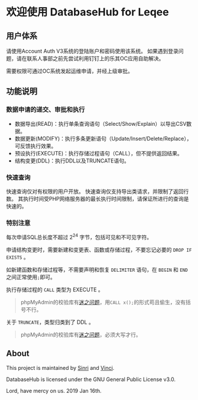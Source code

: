 # 欢迎使用 DatabaseHub for Leqee

## 用户体系

请使用Account Auth V3系统的登陆账户和密码使用该系统。
如果遇到登录问题，请在联系人事部之前先尝试利用钉钉上的乐其OC应用自助解决。

需要权限可通过OC系统发起运维申请，并经上级审批。

## 功能说明

### 数据申请的递交、审批和执行

- 数据导出(READ)：执行单条查询语句（Select/Show/Explain）以导出CSV数据。
- 数据更新(MODIFY)：执行多条更新语句（Update/Insert/Delete/Replace），可反馈执行效果。
- 预设执行(EXECUTE)：执行存储过程语句（CALL），但不提供返回结果。
- 结构变更(DDL)：执行DDL以及TRUNCATE语句。

### 快速查询

快速查询仅对有权限的用户开放。
快速查询仅支持导出类请求，并限制了返回行数。
其执行时间受PHP网络服务器的最长执行时间限制，请保证所进行的查询是快速的。

### 特别注意

每次申请SQL总长度不超过 2<sup>24</sup> 字节，包括可见和不可见字符。

申请结构变更时，需要新建和变更表、函数或存储过程，不要忘记必要的 `DROP IF EXISTS` 。

如新建函数和存储过程等，不需要声明和恢复 `DELIMITER` 语句，在 `BEGIN` 和 `END` 之间正常使用`;`即可。

执行存储过程的 `CALL` 类型为 EXECUTE 。

> phpMyAdmin的校验库有[迷之问题](https://github.com/phpmyadmin/sql-parser/issues/223)，用`CALL x();`的形式苟且偷生，没有括号不行。

关于 `TRUNCATE`，类型归类到了 DDL 。
> phpMyAdmin的校验库有[迷之问题](https://github.com/phpmyadmin/sql-parser/issues/221)，必须大写才行。

## About

This project is maintained by [Sinri](https://github.com/sinri) and [Vinci](https://github.com/RoamIn).

DatabaseHub is licensed under the GNU General Public License v3.0.

Lord, have mercy on us. 2019 Jan 16th.